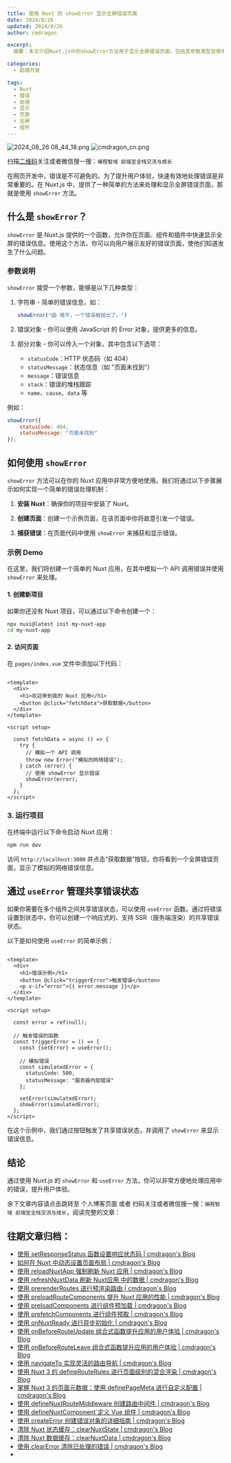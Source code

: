 ```yaml
---
title: 使用 Nuxt 的 showError 显示全屏错误页面
date: 2024/8/26
updated: 2024/8/26
author: cmdragon

excerpt:
  摘要：本文介绍Nuxt.js中的showError方法用于显示全屏错误页面，包括其参数类型及使用方式，并演示了如何在页面中捕获并展示错误，还介绍了useError用于管理共享错误状态的方法。

categories:
  - 前端开发

tags:
  - Nuxt
  - 错误
  - 处理
  - 显示
  - 页面
  - 全屏
  - 组件
---
```


<img src="https://static.amd794.com/blog/images/2024_08_26 08_44_18.png@blog" title="2024_08_26 08_44_18.png" alt="2024_08_26 08_44_18.png"/>

<img src="https://static.amd794.com/blog/images/cmdragon_cn.png" title="cmdragon_cn.png" alt="cmdragon_cn.png"/>


扫描[二维码](https://static.amd794.com/blog/images/cmdragon_cn.png)关注或者微信搜一搜：`编程智域 前端至全栈交流与成长`

在网页开发中，错误是不可避免的。为了提升用户体验，快速有效地处理错误是非常重要的。在 Nuxt.js
中，提供了一种简单的方法来处理和显示全屏错误页面，那就是使用 `showError` 方法。

## 什么是 `showError`？

`showError` 是 Nuxt.js 提供的一个函数，允许你在页面、组件和插件中快速显示全屏的错误信息。使用这个方法，你可以向用户展示友好的错误页面，使他们知道发生了什么问题。

### 参数说明

`showError` 接受一个参数，能够是以下几种类型：

1. 字符串 - 简单的错误信息，如：
   ```javascript
   showError("😱 哦不，一个错误被抛出了。")
   ```

2. 错误对象 - 你可以使用 JavaScript 的 Error 对象，提供更多的信息。

3. 部分对象 - 你可以传入一个对象，其中包含以下选项：
    - `statusCode`：HTTP 状态码（如 404）
    - `statusMessage`：状态信息（如 "页面未找到"）
    - `message`：错误信息
    - `stack`：错误的堆栈跟踪
    - `name`、`cause`、`data` 等

例如：

```javascript
showError({
    statusCode: 404,
    statusMessage: "页面未找到"
});
```

## 如何使用 `showError`

`showError` 方法可以在你的 Nuxt 应用中非常方便地使用。我们将通过以下步骤展示如何实现一个简单的错误处理机制：

1. **安装 Nuxt**：确保你的项目中安装了 Nuxt。

2. **创建页面**：创建一个示例页面，在该页面中你将故意引发一个错误。

3. **捕获错误**：在页面代码中使用 `showError` 来捕获和显示错误。

### 示例 Demo

在这里，我们将创建一个简单的 Nuxt 应用，在其中模拟一个 API 调用错误并使用 `showError` 来处理。

#### 1. 创建新项目

如果你还没有 Nuxt 项目，可以通过以下命令创建一个：

```bash
npx nuxi@latest init my-nuxt-app
cd my-nuxt-app
```

#### 2. 访问页面

在 `pages/index.vue` 文件中添加以下代码：

```vue

<template>
  <div>
    <h1>欢迎来到我的 Nuxt 应用</h1>
    <button @click="fetchData">获取数据</button>
  </div>
</template>

<script setup>

  const fetchData = async () => {
    try {
      // 模拟一个 API 调用
      throw new Error("模拟的网络错误");
    } catch (error) {
      // 使用 showError 显示错误
      showError(error);
    }
  };
</script>
```

### 3. 运行项目

在终端中运行以下命令启动 Nuxt 应用：

```bash
npm run dev
```

访问 `http://localhost:3000` 并点击“获取数据”按钮，你将看到一个全屏错误页面，显示了模拟的网络错误信息。

## 通过 `useError` 管理共享错误状态

如果你需要在多个组件之间共享错误状态，可以使用 `useError` 函数。通过将错误设置到状态中，你可以创建一个响应式的、支持
SSR（服务端渲染）的共享错误状态。

以下是如何使用 `useError` 的简单示例：

```vue

<template>
  <div>
    <h1>错误示例</h1>
    <button @click="triggerError">触发错误</button>
    <p v-if="error">{{ error.message }}</p>
  </div>
</template>

<script setup>

  const error = ref(null);

  // 触发错误的函数
  const triggerError = () => {
    const {setError} = useError();

    // 模拟错误
    const simulatedError = {
      statusCode: 500,
      statusMessage: "服务器内部错误"
    };

    setError(simulatedError);
    showError(simulatedError);
  };
</script>
```

在这个示例中，我们通过按钮触发了共享错误状态，并调用了 `showError` 来显示错误信息。

## 结论

通过使用 Nuxt.js 的 `showError` 和 `useError` 方法，你可以非常方便地处理应用中的错误，提升用户体验。

余下文章内容请点击跳转至 个人博客页面 或者 扫码关注或者微信搜一搜：`编程智域 前端至全栈交流与成长`，阅读完整的文章：

## 往期文章归档：

- [使用 setResponseStatus 函数设置响应状态码 | cmdragon's Blog](https://blog.cmdragon.cn/posts/0e3e22c2447a/)
- [如何在 Nuxt 中动态设置页面布局 | cmdragon's Blog](https://blog.cmdragon.cn/posts/6168aad26848/)
- [使用 reloadNuxtApp 强制刷新 Nuxt 应用 | cmdragon's Blog](https://blog.cmdragon.cn/posts/c2c24219f5c0/)
- [使用 refreshNuxtData 刷新 Nuxt应用 中的数据 | cmdragon's Blog](https://blog.cmdragon.cn/posts/7696049934fb/)
- [使用 prerenderRoutes 进行预渲染路由 | cmdragon's Blog](https://blog.cmdragon.cn/posts/b28890e5d54d/)
- [使用 preloadRouteComponents 提升 Nuxt 应用的性能 | cmdragon's Blog](https://blog.cmdragon.cn/posts/851697425a66/)
- [使用 preloadComponents 进行组件预加载 | cmdragon's Blog](https://blog.cmdragon.cn/posts/6f58e9a6735b/)
- [使用 prefetchComponents 进行组件预取 | cmdragon's Blog](https://blog.cmdragon.cn/posts/a73257bce752/)
- [使用 onNuxtReady 进行异步初始化 | cmdragon's Blog](https://blog.cmdragon.cn/posts/64b599de0716/)
- [使用 onBeforeRouteUpdate 组合式函数提升应用的用户体验 | cmdragon's Blog](https://blog.cmdragon.cn/posts/cdd338b2e728/)
- [使用 onBeforeRouteLeave 组合式函数提升应用的用户体验 | cmdragon's Blog](https://blog.cmdragon.cn/posts/cfb92785e131/)
- [使用 navigateTo 实现灵活的路由导航 | cmdragon's Blog](https://blog.cmdragon.cn/posts/30bdc45ab749/)
- [使用 Nuxt 3 的 defineRouteRules 进行页面级别的混合渲染 | cmdragon's Blog](https://blog.cmdragon.cn/posts/4a1749875882/)
- [掌握 Nuxt 3 的页面元数据：使用 definePageMeta 进行自定义配置 | cmdragon's Blog](https://blog.cmdragon.cn/posts/6f827ad7a980/)
- [使用 defineNuxtRouteMiddleware 创建路由中间件 | cmdragon's Blog](https://blog.cmdragon.cn/posts/30f5cad8adaa/)
- [使用 defineNuxtComponent`定义 Vue 组件 | cmdragon's Blog](https://blog.cmdragon.cn/posts/df9c2cf37c29/)
- [使用 createError 创建错误对象的详细指南 | cmdragon's Blog](https://blog.cmdragon.cn/posts/93b5a8ec52df/)
- [清除 Nuxt 状态缓存：clearNuxtState | cmdragon's Blog](https://blog.cmdragon.cn/posts/0febec81a1d1/)
- [清除 Nuxt 数据缓存：clearNuxtData | cmdragon's Blog](https://blog.cmdragon.cn/posts/0a7c0cc75cf1/)
- [使用 clearError 清除已处理的错误 | cmdragon's Blog](https://blog.cmdragon.cn/posts/1bf9b90dd386/)
-

